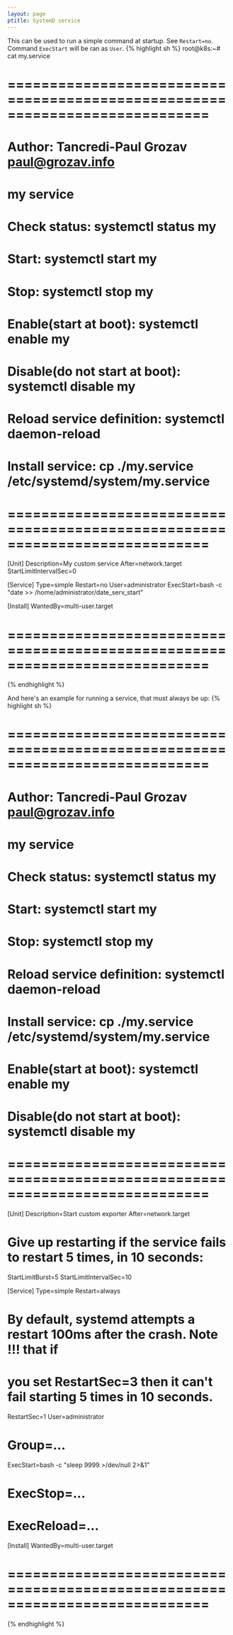 ```yaml
---
layout: page
ptitle: SystemD service
---
```


This can be used to run a simple command at startup. See `Restart=no`. Command
`ExecStart` will be ran as `User`.
{% highlight sh %}
root@k8s:~# cat my.service 
# ============================================================================ #
# Author: Tancredi-Paul Grozav <paul@grozav.info>
# my service
# Check status: systemctl status my
# Start: systemctl start my
# Stop: systemctl stop my
# Enable(start at boot): systemctl enable my
# Disable(do not start at boot): systemctl disable my
# Reload service definition: systemctl daemon-reload
# Install service: cp ./my.service /etc/systemd/system/my.service
# ============================================================================ #
[Unit]
Description=My custom service
After=network.target
StartLimitIntervalSec=0

[Service]
Type=simple
Restart=no
User=administrator
ExecStart=bash -c "date >> /home/administrator/date_serv_start"

[Install]
WantedBy=multi-user.target
# ============================================================================ #
{% endhighlight %}

And here's an example for running a service, that must always be up:
{% highlight sh %}
# ============================================================================ #
# Author: Tancredi-Paul Grozav <paul@grozav.info>
# my service
# Check status: systemctl status my
# Start: systemctl start my
# Stop: systemctl stop my
# Reload service definition: systemctl daemon-reload
# Install service: cp ./my.service /etc/systemd/system/my.service
# Enable(start at boot): systemctl enable my
# Disable(do not start at boot): systemctl disable my
# ============================================================================ #
[Unit]
Description=Start custom exporter
After=network.target
# Give up restarting if the service fails to restart 5 times, in 10 seconds:
StartLimitBurst=5
StartLimitIntervalSec=10

[Service]
Type=simple
Restart=always
# By default, systemd attempts a restart 100ms after the crash. Note !!! that if
# you set RestartSec=3 then it can't fail starting 5 times in 10 seconds.
RestartSec=1
User=administrator
# Group=...
ExecStart=bash -c "sleep 9999 >/dev/null 2>&1"
# ExecStop=...
# ExecReload=...

[Install]
WantedBy=multi-user.target
# ============================================================================ #
{% endhighlight %}

